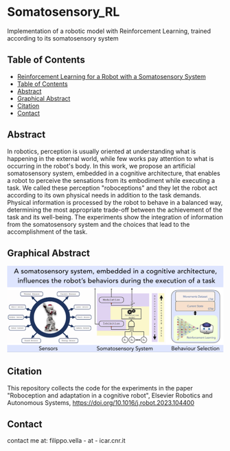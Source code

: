# Somatosensory_RL

Implementation of a robotic model with Reinforcement Learning, trained according to its somatosensory system


## Table of Contents

  - [Reinforcement Learning for a Robot with a Somatosensory System](#RL_somatosensory)
  - [Table of Contents](#table-of-contents)
  - [Abstract](#abstract)
  - [Graphical Abstract](#graphical-abstract)
  - [Citation](#citation)
  - [Contact](#contact)

## Abstract

In robotics, perception is usually oriented at understanding what is happening in the external world, while few works pay attention to what is occurring in the robot's body. In this work, we propose an artificial somatosensory system,  embedded in a cognitive architecture, that enables a robot to perceive the sensations from its embodiment while executing a task. We called these perception "roboceptions" and they let the robot act according to its own physical needs in addition to the task demands. Physical information is processed by the robot to behave in a balanced way, determining the most appropriate trade-off between the achievement of the task and its well-being. The experiments show the integration of information from the somatosensory system and the choices that lead to the accomplishment of the task.

## Graphical Abstract

![Graphical Abstract of the Robot Somatosensory System](/res/images/graph_abs.png "Graphical Abstract")

##  Citation

This repository collects the code for the experiments in the paper "Roboception and adaptation in a cognitive robot", Elsevier Robotics and Autonomous Systems, https://doi.org/10.1016/j.robot.2023.104400

##  Contact

contact me at: filippo.vella - at - icar.cnr.it
<!-- The code in this repository is available at (https://github.com/filippovella/Somatosensory_RL). -->

